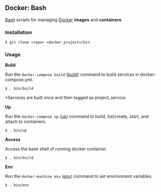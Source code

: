 ## Docker: Bash

[Bash](https://www.gnu.org/software/bash/) scripts for managing [Docker](https://www.docker.com/) **images** and **containers**.

### Installation

    $ git clone <repo> <docker_project>/bin

### Usage

**Build**

Run the `docker-compose build` ([build](https://docs.docker.com/compose/reference/build/)) command to build services in docker-compose.yml.

    $ . bin/build

*Services are built once and then tagged as project_service.

**Up**

Run the `docker-compose up` ([up](https://docs.docker.com/compose/reference/up/)) command to build, (re)create, start, and attach to containers.

    $ . bin/up

**Access**

Access the bash shell of running docker container.

    $ . bin/build

**Env**

Run the `docker-machine env` ([env](https://docs.docker.com/machine/reference/env/)) command to set environment variables.

    $ . bin/env
